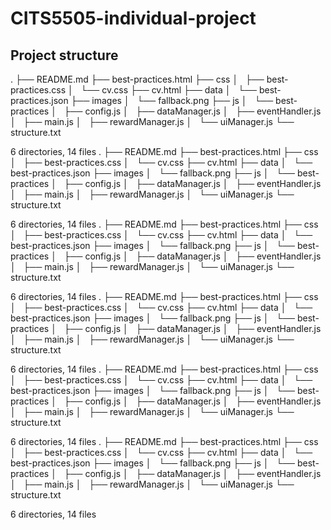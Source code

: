 # CITS5505-individual-project

## Project structure
.
├── README.md
├── best-practices.html
├── css
│   ├── best-practices.css
│   └── cv.css
├── cv.html
├── data
│   └── best-practices.json
├── images
│   └── fallback.png
├── js
│   └── best-practices
│       ├── config.js
│       ├── dataManager.js
│       ├── eventHandler.js
│       ├── main.js
│       ├── rewardManager.js
│       └── uiManager.js
└── structure.txt

6 directories, 14 files
.
├── README.md
├── best-practices.html
├── css
│   ├── best-practices.css
│   └── cv.css
├── cv.html
├── data
│   └── best-practices.json
├── images
│   └── fallback.png
├── js
│   └── best-practices
│       ├── config.js
│       ├── dataManager.js
│       ├── eventHandler.js
│       ├── main.js
│       ├── rewardManager.js
│       └── uiManager.js
└── structure.txt

6 directories, 14 files
.
├── README.md
├── best-practices.html
├── css
│   ├── best-practices.css
│   └── cv.css
├── cv.html
├── data
│   └── best-practices.json
├── images
│   └── fallback.png
├── js
│   └── best-practices
│       ├── config.js
│       ├── dataManager.js
│       ├── eventHandler.js
│       ├── main.js
│       ├── rewardManager.js
│       └── uiManager.js
└── structure.txt

6 directories, 14 files
.
├── README.md
├── best-practices.html
├── css
│   ├── best-practices.css
│   └── cv.css
├── cv.html
├── data
│   └── best-practices.json
├── images
│   └── fallback.png
├── js
│   └── best-practices
│       ├── config.js
│       ├── dataManager.js
│       ├── eventHandler.js
│       ├── main.js
│       ├── rewardManager.js
│       └── uiManager.js
└── structure.txt

6 directories, 14 files
.
├── README.md
├── best-practices.html
├── css
│   ├── best-practices.css
│   └── cv.css
├── cv.html
├── data
│   └── best-practices.json
├── images
│   └── fallback.png
├── js
│   └── best-practices
│       ├── config.js
│       ├── dataManager.js
│       ├── eventHandler.js
│       ├── main.js
│       ├── rewardManager.js
│       └── uiManager.js
└── structure.txt

6 directories, 14 files
.
├── README.md
├── best-practices.html
├── css
│   ├── best-practices.css
│   └── cv.css
├── cv.html
├── data
│   └── best-practices.json
├── images
│   └── fallback.png
├── js
│   └── best-practices
│       ├── config.js
│       ├── dataManager.js
│       ├── eventHandler.js
│       ├── main.js
│       ├── rewardManager.js
│       └── uiManager.js
└── structure.txt

6 directories, 14 files
